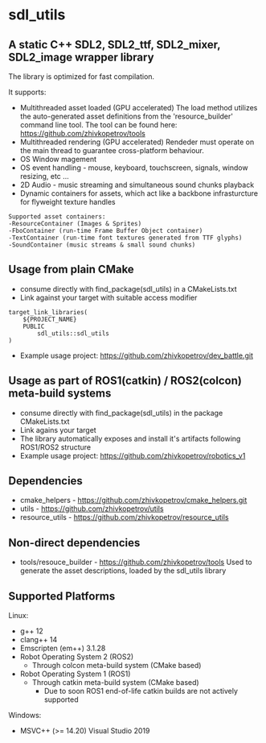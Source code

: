 # sdl_utils

## A static C++ SDL2, SDL2_ttf, SDL2_mixer, SDL2_image wrapper library
The library is optimized for fast compilation.

It supports:
- Multithreaded asset loaded (GPU accelerated)
The load method utilizes the auto-generated asset definitions from the 'resource_builder' command line tool.
The tool can be found here: https://github.com/zhivkopetrov/tools
- Multithreaded rendering (GPU accelerated)
Rendeder must operate on the main thread to guarantee cross-platform behaviour.
- OS Window magement
- OS event handling - mouse, keyboard, touchscreen, signals, window resizing, etc ...
- 2D Audio - music streaming and simultaneous sound chunks playback
- Dynamic containers for assets, which act like a backbone infrasturcture for flyweight texture handles
```
Supported asset containers:
-ResourceContainer (Images & Sprites)
-FboContainer (run-time Frame Buffer Object container)
-TextContainer (run-time font textures generated from TTF glyphs)
-SoundContainer (music streams & small sound chunks)
```

## Usage from plain CMake
- consume directly with find_package(sdl_utils) in a CMakeLists.txt
- Link against your target with suitable access modifier
```
target_link_libraries(
    ${PROJECT_NAME} 
    PUBLIC
        sdl_utils::sdl_utils
)
```
- Example usage project: https://github.com/zhivkopetrov/dev_battle.git

## Usage as part of ROS1(catkin) / ROS2(colcon) meta-build systems
- consume directly with find_package(sdl_utils) in the package CMakeLists.txt
- Link agains your target
- The library automatically exposes and install it's artifacts following ROS1/ROS2 structure
- Example usage project: https://github.com/zhivkopetrov/robotics_v1

## Dependencies
- cmake_helpers - https://github.com/zhivkopetrov/cmake_helpers.git
- utils - https://github.com/zhivkopetrov/utils
- resource_utils - https://github.com/zhivkopetrov/resource_utils

## Non-direct dependencies
- tools/resouce_builder - https://github.com/zhivkopetrov/tools
Used to generate the asset descriptions, loaded by the sdl_utils library

## Supported Platforms
Linux:
  - g++ 12
  - clang++ 14
  - Emscripten (em++) 3.1.28
  - Robot Operating System 2 (ROS2)
    - Through colcon meta-build system (CMake based)
  - Robot Operating System 1 (ROS1)
    - Through catkin meta-build system (CMake based)
      - Due to soon ROS1 end-of-life catkin builds are not actively supported

Windows:
  - MSVC++ (>= 14.20) Visual Studio 2019
